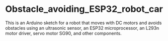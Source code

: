 # Obstacle_avoiding_ESP32_robot_car
This is an Arduino sketch for a robot that moves with DC motors and avoids obstacles using an ultrasonic sensor, an ESP32 microprocessor, an L293n motor driver, servo motor SG90, and other components. 
